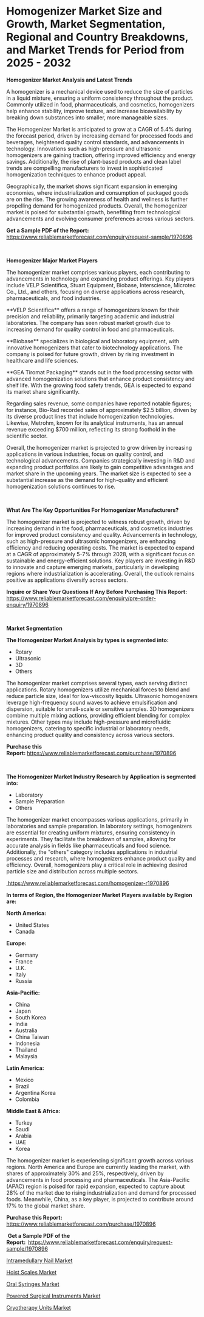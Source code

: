 <p><h1>Homogenizer Market Size and Growth, Market Segmentation, Regional and Country Breakdowns, and Market Trends for Period from 2025 -  2032</h1></p><p><strong>Homogenizer Market Analysis and Latest Trends</strong></p>
<p><p>A homogenizer is a mechanical device used to reduce the size of particles in a liquid mixture, ensuring a uniform consistency throughout the product. Commonly utilized in food, pharmaceuticals, and cosmetics, homogenizers help enhance stability, improve texture, and increase bioavailability by breaking down substances into smaller, more manageable sizes.</p><p>The Homogenizer Market is anticipated to grow at a CAGR of 5.4% during the forecast period, driven by increasing demand for processed foods and beverages, heightened quality control standards, and advancements in technology. Innovations such as high-pressure and ultrasonic homogenizers are gaining traction, offering improved efficiency and energy savings. Additionally, the rise of plant-based products and clean label trends are compelling manufacturers to invest in sophisticated homogenization techniques to enhance product appeal.</p><p>Geographically, the market shows significant expansion in emerging economies, where industrialization and consumption of packaged goods are on the rise. The growing awareness of health and wellness is further propelling demand for homogenized products. Overall, the homogenizer market is poised for substantial growth, benefiting from technological advancements and evolving consumer preferences across various sectors.</p></p>
<p><strong>Get a Sample PDF of the Report:&nbsp;</strong> <a href="https://www.reliablemarketforecast.com/enquiry/request-sample/1970896?utm_campaign=1899&utm_medium=2&utm_source=Github&utm_content=ia&utm_term=03032025&utm_id=homogenizer">https://www.reliablemarketforecast.com/enquiry/request-sample/1970896</a></p>
<p>&nbsp;</p>
<p><strong>Homogenizer Major Market Players</strong></p>
<p><p>The homogenizer market comprises various players, each contributing to advancements in technology and expanding product offerings. Key players include VELP Scientifica, Stuart Equipment, Biobase, Interscience, Microtec Co., Ltd., and others, focusing on diverse applications across research, pharmaceuticals, and food industries.</p><p>**VELP Scientifica** offers a range of homogenizers known for their precision and reliability, primarily targeting academic and industrial laboratories. The company has seen robust market growth due to increasing demand for quality control in food and pharmaceuticals.</p><p>**Biobase** specializes in biological and laboratory equipment, with innovative homogenizers that cater to biotechnology applications. The company is poised for future growth, driven by rising investment in healthcare and life sciences.</p><p>**GEA Tiromat Packaging** stands out in the food processing sector with advanced homogenization solutions that enhance product consistency and shelf life. With the growing food safety trends, GEA is expected to expand its market share significantly.</p><p>Regarding sales revenue, some companies have reported notable figures; for instance, Bio-Rad recorded sales of approximately $2.5 billion, driven by its diverse product lines that include homogenization technologies. Likewise, Metrohm, known for its analytical instruments, has an annual revenue exceeding $700 million, reflecting its strong foothold in the scientific sector.</p><p>Overall, the homogenizer market is projected to grow driven by increasing applications in various industries, focus on quality control, and technological advancements. Companies strategically investing in R&D and expanding product portfolios are likely to gain competitive advantages and market share in the upcoming years. The market size is expected to see a substantial increase as the demand for high-quality and efficient homogenization solutions continues to rise.</p></p>
<p>&nbsp;</p>
<p><strong>What Are The Key Opportunities For Homogenizer Manufacturers?</strong></p>
<p><p>The homogenizer market is projected to witness robust growth, driven by increasing demand in the food, pharmaceuticals, and cosmetics industries for improved product consistency and quality. Advancements in technology, such as high-pressure and ultrasonic homogenizers, are enhancing efficiency and reducing operating costs. The market is expected to expand at a CAGR of approximately 5-7% through 2028, with a significant focus on sustainable and energy-efficient solutions. Key players are investing in R&D to innovate and capture emerging markets, particularly in developing regions where industrialization is accelerating. Overall, the outlook remains positive as applications diversify across sectors.</p></p>
<p><strong>Inquire or Share Your Questions If Any Before Purchasing This Report:</strong> <a href="https://www.reliablemarketforecast.com/enquiry/pre-order-enquiry/1970896?utm_campaign=1899&utm_medium=2&utm_source=Github&utm_content=ia&utm_term=03032025&utm_id=homogenizer">https://www.reliablemarketforecast.com/enquiry/pre-order-enquiry/1970896</a></p>
<p>&nbsp;</p>
<p><strong>Market Segmentation</strong></p>
<p><strong>The Homogenizer Market Analysis by types is segmented into:</strong></p>
<p><ul><li>Rotary</li><li>Ultrasonic</li><li>3D</li><li>Others</li></ul></p>
<p><p>The homogenizer market comprises several types, each serving distinct applications. Rotary homogenizers utilize mechanical forces to blend and reduce particle size, ideal for low-viscosity liquids. Ultrasonic homogenizers leverage high-frequency sound waves to achieve emulsification and dispersion, suitable for small-scale or sensitive samples. 3D homogenizers combine multiple mixing actions, providing efficient blending for complex mixtures. Other types may include high-pressure and microfluidic homogenizers, catering to specific industrial or laboratory needs, enhancing product quality and consistency across various sectors.</p></p>
<p><strong>Purchase this Report:&nbsp;</strong><a href="https://www.reliablemarketforecast.com/purchase/1970896?utm_campaign=1899&utm_medium=2&utm_source=Github&utm_content=ia&utm_term=03032025&utm_id=homogenizer">https://www.reliablemarketforecast.com/purchase/1970896</a></p>
<p>&nbsp;</p>
<p><strong>The Homogenizer Market Industry Research by Application is segmented into:</strong></p>
<p><ul><li>Laboratory</li><li>Sample Preparation</li><li>Others</li></ul></p>
<p><p>The homogenizer market encompasses various applications, primarily in laboratories and sample preparation. In laboratory settings, homogenizers are essential for creating uniform mixtures, ensuring consistency in experiments. They facilitate the breakdown of samples, allowing for accurate analysis in fields like pharmaceuticals and food science. Additionally, the "others" category includes applications in industrial processes and research, where homogenizers enhance product quality and efficiency. Overall, homogenizers play a critical role in achieving desired particle size and distribution across multiple sectors.</p></p>
<p><a href="https://www.reliablemarketforecast.com/homogenizer-r1970896?utm_campaign=1899&utm_medium=2&utm_source=Github&utm_content=ia&utm_term=03032025&utm_id=homogenizer">&nbsp;https://www.reliablemarketforecast.com/homogenizer-r1970896</a></p>
<p><strong>In terms of Region, the Homogenizer Market Players available by Region are:</strong></p>
<p>
    <p> <strong> North America: </strong>
        <ul>
            <li>United States</li>
            <li>Canada</li>
        </ul>
        </p> 
    <p> <strong> Europe: </strong>
        <ul>
            <li>Germany</li>
            <li>France</li>
            <li>U.K.</li>
            <li>Italy</li>
            <li>Russia</li>
        </ul>
        </p> 
    <p> <strong> Asia-Pacific: </strong>
        <ul>
            <li>China</li>
            <li>Japan</li>
            <li>South Korea</li>
            <li>India</li>
            <li>Australia</li>
            <li>China Taiwan</li>
            <li>Indonesia</li>
            <li>Thailand</li>
            <li>Malaysia</li>
        </ul>
        </p> 
    <p> <strong> Latin America: </strong>
        <ul>
            <li>Mexico</li>
            <li>Brazil</li>
            <li>Argentina Korea</li>
            <li>Colombia</li>
        </ul>
        </p> 
    <p> <strong> Middle East & Africa: </strong>
        <ul>
            <li>Turkey</li>
            <li>Saudi</li>
            <li>Arabia</li>
            <li>UAE</li>
            <li>Korea</li>
        </ul>
    </p>
    </p>
<p><p>The homogenizer market is experiencing significant growth across various regions. North America and Europe are currently leading the market, with shares of approximately 30% and 25%, respectively, driven by advancements in food processing and pharmaceuticals. The Asia-Pacific (APAC) region is poised for rapid expansion, expected to capture about 28% of the market due to rising industrialization and demand for processed foods. Meanwhile, China, as a key player, is projected to contribute around 17% to the global market share.</p></p>
<p><strong>Purchase this Report: </strong><a href="https://www.reliablemarketforecast.com/purchase/1970896?utm_campaign=1899&utm_medium=2&utm_source=Github&utm_content=ia&utm_term=03032025&utm_id=homogenizer">https://www.reliablemarketforecast.com/purchase/1970896</a></p>
<p>&nbsp;<strong>Get a Sample PDF of the Report:&nbsp;&nbsp;</strong><a href="https://www.reliablemarketforecast.com/enquiry/request-sample/1970896?utm_campaign=1899&utm_medium=2&utm_source=Github&utm_content=ia&utm_term=03032025&utm_id=homogenizer">https://www.reliablemarketforecast.com/enquiry/request-sample/1970896</a></p>
<p><strong></strong></p>
<p><p><a href="https://github.com/rrapajecundi/Market-Research-Report-List-1/blob/main/intramedullary-nail-market.md?utm_campaign=1899&utm_medium=2&utm_source=Github&utm_content=ia&utm_term=03032025&utm_id=homogenizer">Intramedullary Nail Market</a></p><p><a href="https://github.com/organophelia8282/Market-Research-Report-List-1/blob/main/hoist-scales-market.md?utm_campaign=1899&utm_medium=2&utm_source=Github&utm_content=ia&utm_term=03032025&utm_id=homogenizer">Hoist Scales Market</a></p><p><a href="https://github.com/vilolakoreni/Market-Research-Report-List-1/blob/main/oral-syringes-market.md?utm_campaign=1899&utm_medium=2&utm_source=Github&utm_content=ia&utm_term=03032025&utm_id=homogenizer">Oral Syringes Market</a></p><p><a href="https://github.com/miottaredlin79/Market-Research-Report-List-1/blob/main/powered-surgical-instruments-market.md?utm_campaign=1899&utm_medium=2&utm_source=Github&utm_content=ia&utm_term=03032025&utm_id=homogenizer">Powered Surgical Instruments Market</a></p><p><a href="https://github.com/paljuhubeyde/Market-Research-Report-List-1/blob/main/cryotherapy-units-market.md?utm_campaign=1899&utm_medium=2&utm_source=Github&utm_content=ia&utm_term=03032025&utm_id=homogenizer">Cryotherapy Units Market</a></p></p>